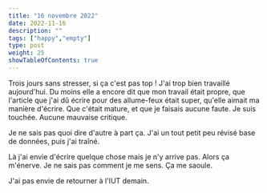 ```yaml
---
title: "16 novembre 2022"
date: 2022-11-16
description: ""
tags: ["happy","empty"]
type: post
weight: 25
showTableOfContents: true
---
```


Trois jours sans stresser, si ça c'est pas top ! J'ai trop bien travaillé aujourd'hui. Du moins elle a encore dit que mon travail était propre, que l'article que j'ai dû écrire pour des allume-feux était super, qu'elle aimait ma manière d'écrire. Que c'était mature, et que je faisais aucune faute. Je suis touchée. Aucune mauvaise critique.

Je ne sais pas quoi dire d'autre à part ça. J'ai un tout petit peu révisé base de données, puis j'ai traîné.

Là j'ai envie d'écrire quelque chose mais je n'y arrive pas. Alors ça m'énerve. Je ne sais pas comment je me sens. Ça me saoule.

J'ai pas envie de retourner à l'IUT demain.